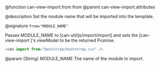 @function can-view-import.from from
@parent can-view-import.attributes

@description Set the module name that will be imported into the template.

@signature `from="MODULE_NAME"`

Passes MODULE_NAME to [can-util/js/import/import] and sets the [can-view-import <can-import>]'s viewModel to be the returned Promise.

```js
<can-import from="bootstrap/bootstrap.css" />
```

@param {String} MODULE_NAME The name of the module to import.
